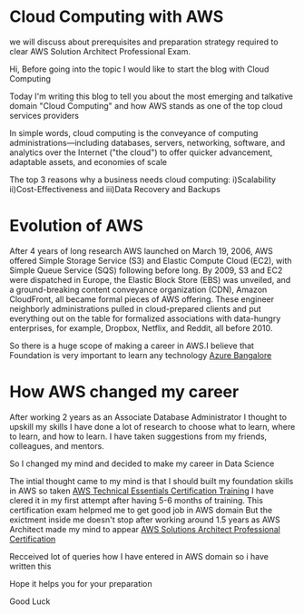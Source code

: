 # Cloud Computing with AWS
we will discuss about prerequisites and preparation strategy required to clear AWS Solution Architect Professional Exam.

Hi,
Before going into the topic I would like to start the blog with Cloud Computing

Today I'm writing this blog to tell you about the most emerging and talkative domain "Cloud Computing" and how AWS stands as one of the top cloud services providers

In simple words, cloud computing is the conveyance of computing administrations—including databases, servers, networking, software, and analytics over the Internet ("the cloud") to offer quicker advancement, adaptable assets, and economies of scale

The top 3 reasons why a business needs cloud computing:
i)Scalability
ii)Cost-Effectiveness and
iii)Data Recovery and Backups

# Evolution of AWS

After 4 years of long research AWS launched on March 19, 2006, AWS offered Simple Storage Service (S3) and Elastic Compute Cloud (EC2), with Simple Queue Service (SQS) following before long. By 2009, S3 and EC2 were dispatched in Europe, the Elastic Block Store (EBS) was unveiled, and a ground-breaking content conveyance organization (CDN), Amazon CloudFront, all became formal pieces of AWS offering. These engineer neighborly administrations pulled in cloud-prepared clients and put everything out on the table for formalized associations with data-hungry enterprises, for example, Dropbox, Netflix, and Reddit, all before 2010.

So there is a huge scope of making a career in AWS.I believe that Foundation is very important to learn any technology
<a href="https://intellipaat.com/microsoft-azure-training-bangalore/">Azure Bangalore</a>

# How AWS changed my career

After working 2 years as an Associate Database Administrator I thought to upskill my skills I have done a lot of research to choose what to learn, where to learn, and how to learn. I have taken suggestions from my friends, colleagues, and mentors.

So I changed my mind and decided to make my career in Data Science

The intial thought came to my mind is that I should built my foundation skills in AWS so taken <a href="https://intellipaat.com/aws-technical-essentials-training//">AWS Technical Essentials Certification Training</a>
I have clered it in my first attempt after having 5-6 months of training.
This certification exam helpmed me to get good job in AWS domain
But the exictment inside me doesn't stop after working around 1.5 years as AWS Architect made my mind to appear <a href="https://intellipaat.com/aws-certified-solutions-architect-professional-training/">AWS Solutions Architect Professional Certification</a>

Recceived lot of queries how I have entered in AWS domain so i have written this

Hope it helps you for your preparation

Good Luck

